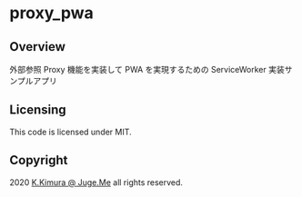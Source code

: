 # proxy_pwa


## Overview

外部参照 Proxy 機能を実装して PWA を実現するための ServiceWorker 実装サンプルアプリ


## Licensing

This code is licensed under MIT.


## Copyright

2020 [K.Kimura @ Juge.Me](https://github.com/dotnsf) all rights reserved.
